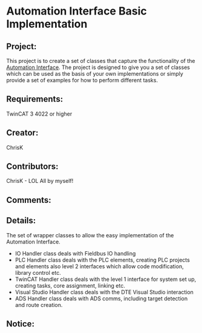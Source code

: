 # Automation Interface Basic Implementation

## Project: 
This project is to create a set of classes that capture the functionality of the [Automation Interface](https://infosys.beckhoff.com/content/1033/tc3_automationinterface/index.html?id=3954232867334285510). The project is designed to give you a set of classes which can be used as the basis of your own implementations or simply provide a set of examples for how to perform different tasks.

## Requirements: 
TwinCAT 3 4022 or higher

## Creator: 
ChrisK

## Contributors: 
ChrisK - LOL All by myself!

## Comments:

## Details:
The set of wrapper classes to allow the easy implementation of the Automation Interface.
- IO Handler class deals with Fieldbus IO handling
- PLC Handler class deals with the PLC elements, creating PLC projects and elements also level 2 interfaces which allow code modification, library control etc.
- TwinCAT Handler class deals with the level 1 interface for system set up, creating tasks, core assignment, linking etc.
- Visual Studio Handler class deals with the DTE Visual Studio interaction
- ADS Handler class deals with ADS comms, including target detection and route creation.

## Notice:
